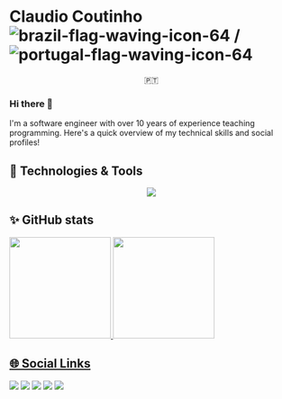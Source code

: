 # Claudio Coutinho ![brazil-flag-waving-icon-64](https://github.com/cmscoutinho/cmscoutinho/assets/24771660/e7300c14-3d95-4576-91ef-53aa2463df41) / ![portugal-flag-waving-icon-64](https://github.com/cmscoutinho/cmscoutinho/assets/24771660/f8612a7b-071e-40d2-a490-c9b1417d0339)



  <div align="center">
    <p>&#x1F1F5;&#x1F1F9;</p>
  </div>

### Hi there 👋
I'm a software engineer with over 10 years of experience teaching programming. Here's a quick overview of my technical skills and social profiles!

## 🔧 Technologies & Tools

<p align="center">
  <a href="https://skillicons.dev">
    <img src="https://skillicons.dev/icons?i=java,spring,idea,eclipse,androidstudio,c,cpp,py,pytorch,anaconda,sklearn,opencv,matlab,octave,latex,mysql,docker,windows,linux,ubuntu,vim,regex,git,github,vscode,discord,notion" />
  </a>
</p>


<!--
![Java](https://img.shields.io/badge/Java-ED8B00?style=for-the-badge&logo=openjdk&logoColor=white)
![Spring Boot](https://img.shields.io/badge/Spring%20Boot-6DB33F?style=for-the-badge&logo=spring-boot&logoColor=white)
![C](https://img.shields.io/badge/C-A8B9CC?style=for-the-badge&logo=c&logoColor=white)
![C++](https://img.shields.io/badge/C%2B%2B-00599C?style=for-the-badge&logo=c%2B%2B&logoColor=white)
![Python](https://img.shields.io/badge/Python-3776AB?style=for-the-badge&logo=python&logoColor=white)
![Pandas](https://img.shields.io/badge/Pandas-150458?style=for-the-badge&logo=pandas&logoColor=white)
![Scikit-learn](https://img.shields.io/badge/scikit--learn-F7931E?style=for-the-badge&logo=scikit-learn&logoColor=white)
![SQL](https://img.shields.io/badge/SQL-CC2927?style=for-the-badge&logo=microsoft-sql-server&logoColor=white)
![JavaScript](https://img.shields.io/badge/JavaScript-F7DF1E?style=for-the-badge&logo=javascript&logoColor=black)
-->


## ✨ GitHub stats

<div>
<a href="https://github.com/cmscoutinho">
<img loading="lazy" height="180em" src="https://github-readme-stats.vercel.app/api/top-langs/?username=cmscoutinho&layout=compact&langs_count=7&theme=dracula"/>
<img loading="lazy" height="180em" src="https://github-readme-stats.vercel.app/api?username=cmscoutinho&show_icons=true&theme=dracula&include_all_commits=true&count_private=true"/>
</div>

## 🌐 Social Links

<div>
<a href="https://www.youtube.com/channel/UCmsuVrwAKLzqjD0f2tzcVXA" target="_blank"><img loading="lazy" src="https://img.shields.io/badge/YouTube-FF0000?style=for-the-badge&logo=youtube&logoColor=white" target="_blank"></a>
<a href="https://instagram.com/ccoutinhof" target="_blank"><img loading="lazy" src="https://img.shields.io/badge/-Instagram-%23E4405F?style=for-the-badge&logo=instagram&logoColor=white" target="_blank"></a>
<!--<a href="https://www.twitch.tv/seu-usuário-aqui" target="_blank"><img loading="lazy" src="https://img.shields.io/badge/Twitch-9146FF?style=for-the-badge&logo=twitch&logoColor=white" target="_blank"></a>-->
<a href = "mailto:ccoutinho.ti@gmail.com"><img loading="lazy" src="https://img.shields.io/badge/Gmail-D14836?style=for-the-badge&logo=gmail&logoColor=white" target="_blank"></a>
<a href="https://www.linkedin.com/in/cmscoutinho" target="_blank"><img loading="lazy" src="https://img.shields.io/badge/-LinkedIn-%230077B5?style=for-the-badge&logo=linkedin&logoColor=white" target="_blank"></a>   
<!--<a href="https://www.duolingo.com/profile/coutinhowa" target="_blank"><img loading="lazy" src="https://img.shields.io/badge/Duolingo-00FF00?style=for-the-badge&logo=duolingo&logoColor=green" target="_blank"></a>   -->
<a href="https://www.duolingo.com/profile/coutinhowa" target="_blank"><img loading="lazy" src="https://img.shields.io/badge/Duolingo-58CC02?style=for-the-badge&logo=Duolingo&logoColor=white" target="_blank"></a> 
</div>


<!--
**coutinhoware/coutinhoware** is a ✨ _special_ ✨ repository because its `README.md` (this file) appears on your GitHub profile.

Here are some ideas to get you started:

- 🔭 I’m currently working on ...
- 🌱 I’m currently learning ...
- 👯 I’m looking to collaborate on ...
- 🤔 I’m looking for help with ...
- 💬 Ask me about ...
- 📫 How to reach me: ...
- 😄 Pronouns: ...
- ⚡ Fun fact: ...
-->
